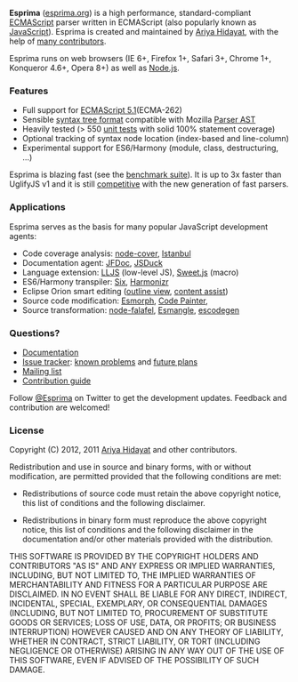 **Esprima** ([esprima.org](http://esprima.org)) is a high performance,
standard-compliant [ECMAScript](http://www.ecma-international.org/publications/standards/Ecma-262.htm)
parser written in ECMAScript (also popularly known as
[JavaScript](http://en.wikipedia.org/wiki/JavaScript>JavaScript)).
Esprima is created and maintained by [Ariya Hidayat](http://twitter.com/ariyahidayat),
with the help of [many contributors](https://github.com/ariya/esprima/contributors).

Esprima runs on web browsers (IE 6+, Firefox 1+, Safari 3+, Chrome 1+, Konqueror 4.6+, Opera 8+) as well as
[Node.js](http://nodejs.org).

### Features

- Full support for [ECMAScript 5.1](http://www.ecma-international.org/publications/standards/Ecma-262.htm)(ECMA-262)
- Sensible [syntax tree format](http://esprima.org/doc/index.html#ast) compatible with Mozilla
[Parser AST](https://developer.mozilla.org/en/SpiderMonkey/Parser_API)
- Heavily tested (> 550 [unit tests](http://esprima.org/test/) with solid 100% statement coverage)
- Optional tracking of syntax node location (index-based and line-column)
- Experimental support for ES6/Harmony (module, class, destructuring, ...)

Esprima is blazing fast (see the [benchmark suite](http://esprima.org/test/benchmarks.html)).
It is up to 3x faster than UglifyJS v1 and it is still [competitive](http://esprima.org/test/compare.html)
with the new generation of fast parsers.

### Applications

Esprima serves as the basis for many popular JavaScript development agents:

- Code coverage analysis: [node-cover](https://github.com/itay/node-cover), [Istanbul](https://github.com/yahoo/Istanbul)
- Documentation agent: [JFDoc](https://github.com/thejohnfreeman/jfdoc), [JSDuck](https://github.com/senchalabs/jsduck)
- Language extension: [LLJS](http://mbebenita.github.com/LLJS/) (low-level JS),
[Sweet.js](http://sweetjs.org/) (macro)
- ES6/Harmony transpiler: [Six](https://github.com/matthewrobb/six), [Harmonizr](https://github.com/jdiamond/harmonizr)
- Eclipse Orion smart editing ([outline view](https://github.com/aclement/esprima-outline), [content assist](http://contraptionsforprogramming.blogspot.com/2012/02/better-javascript-content-assist-in.html))
- Source code modification: [Esmorph](https://github.com/ariya/esmorph), [Code Painter](https://github.com/fawek/codepainter),
- Source transformation: [node-falafel](https://github.com/substack/node-falafel), [Esmangle](https://github.com/Constellation/esmangle), [escodegen](https://github.com/Constellation/escodegen)

### Questions?
- [Documentation](http://esprima.org/doc)
- [Issue tracker](http://issues.esprima.org): [known problems](http://code.google.com/p/esprima/issues/list?q=Defect)
and [future plans](http://code.google.com/p/esprima/issues/list?q=Enhancement)
- [Mailing list](http://groups.google.com/group/esprima)
- [Contribution guide](http://esprima.org/doc/index.html#contribution)

Follow [@Esprima](http://twitter.com/Esprima) on Twitter to get the
development updates.
Feedback and contribution are welcomed!

### License

Copyright (C) 2012, 2011 [Ariya Hidayat](http://ariya.ofilabs.com/about)
 and other contributors.

Redistribution and use in source and binary forms, with or without
modification, are permitted provided that the following conditions are met:

  * Redistributions of source code must retain the above copyright
    notice, this list of conditions and the following disclaimer.

  * Redistributions in binary form must reproduce the above copyright
    notice, this list of conditions and the following disclaimer in the
    documentation and/or other materials provided with the distribution.

THIS SOFTWARE IS PROVIDED BY THE COPYRIGHT HOLDERS AND CONTRIBUTORS "AS IS"
AND ANY EXPRESS OR IMPLIED WARRANTIES, INCLUDING, BUT NOT LIMITED TO, THE
IMPLIED WARRANTIES OF MERCHANTABILITY AND FITNESS FOR A PARTICULAR PURPOSE
ARE DISCLAIMED. IN NO EVENT SHALL <COPYRIGHT HOLDER> BE LIABLE FOR ANY
DIRECT, INDIRECT, INCIDENTAL, SPECIAL, EXEMPLARY, OR CONSEQUENTIAL DAMAGES
(INCLUDING, BUT NOT LIMITED TO, PROCUREMENT OF SUBSTITUTE GOODS OR SERVICES;
LOSS OF USE, DATA, OR PROFITS; OR BUSINESS INTERRUPTION) HOWEVER CAUSED AND
ON ANY THEORY OF LIABILITY, WHETHER IN CONTRACT, STRICT LIABILITY, OR TORT
(INCLUDING NEGLIGENCE OR OTHERWISE) ARISING IN ANY WAY OUT OF THE USE OF
THIS SOFTWARE, EVEN IF ADVISED OF THE POSSIBILITY OF SUCH DAMAGE.

